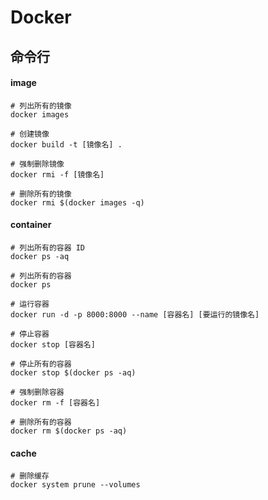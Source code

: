 # Docker

## 命令行

#### image
```shell
# 列出所有的镜像
docker images

# 创建镜像
docker build -t [镜像名] .

# 强制删除镜像
docker rmi -f [镜像名]

# 删除所有的镜像
docker rmi $(docker images -q)
```

#### container
```shell
# 列出所有的容器 ID
docker ps -aq

# 列出所有的容器
docker ps

# 运行容器
docker run -d -p 8000:8000 --name [容器名] [要运行的镜像名]

# 停止容器
docker stop [容器名]

# 停止所有的容器
docker stop $(docker ps -aq)

# 强制删除容器
docker rm -f [容器名]

# 删除所有的容器
docker rm $(docker ps -aq)
```

#### cache
```shell
# 删除缓存
docker system prune --volumes
```
